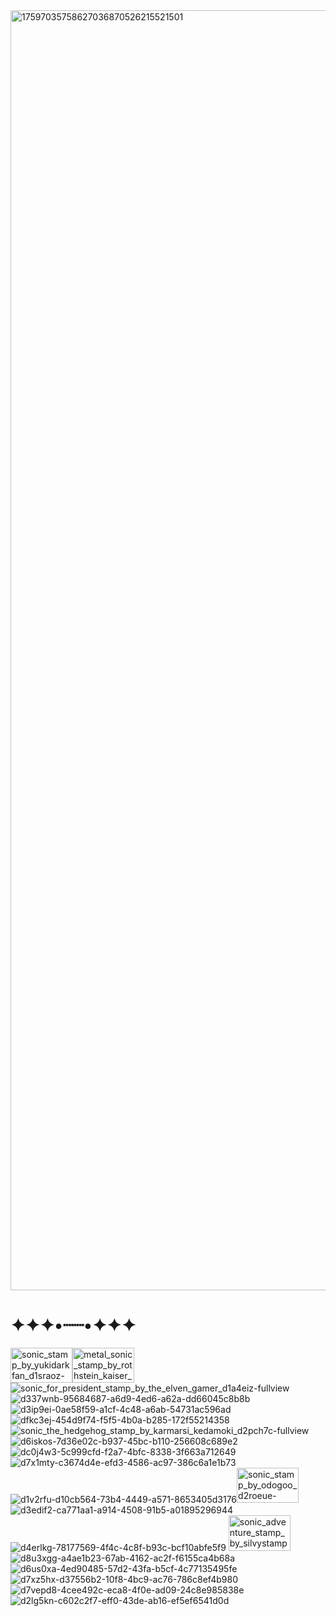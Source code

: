 <img width="1003" height="2048" alt="17597035758627036870526215521501" src="https://github.com/user-attachments/assets/1e447a72-1aed-4479-966e-63f416117d21" />

<h1>✦✦✦•┈┈•✦✦✦</h1>


<img width="99" height="56" alt="sonic_stamp_by_yukidarkfan_d1sraoz-fullview" src="https://github.com/user-attachments/assets/327b3bed-7a4f-4c49-bc9f-7c0b80de3c76" /><img width="99" height="56" alt="metal_sonic_stamp_by_rothstein_kaiser_d4xr36f-fullview" src="https://github.com/user-attachments/assets/ab593b39-2876-476b-b510-91c0742ce48c" />![sonic_for_president_stamp_by_the_elven_gamer_d1a4eiz-fullview](https://github.com/user-attachments/assets/b04e7664-c70a-40ba-a134-c90edc59b0b1)![d337wnb-95684687-a6d9-4ed6-a62a-dd66045c8b8b](https://github.com/user-attachments/assets/9dc69207-b0d5-4312-bdc5-c6ecd4408e7f)![d3ip9ei-0ae58f59-a1cf-4c48-a6ab-54731ac596ad](https://github.com/user-attachments/assets/0903f365-6b3d-4de1-8470-f963e6def624)![dfkc3ej-454d9f74-f5f5-4b0a-b285-172f55214358](https://github.com/user-attachments/assets/b248188e-06ab-43e2-ada3-f6934b58c331)![sonic_the_hedgehog_stamp_by_karmarsi_kedamoki_d2pch7c-fullview](https://github.com/user-attachments/assets/ac089690-51c6-4f7a-babf-e4d747f6c4cd)![d6iskos-7d36e02c-b937-45bc-b110-256608c689e2](https://github.com/user-attachments/assets/2ad0d2e6-3f55-412c-ae76-08e8b6b6162d)
![dc0j4w3-5c999cfd-f2a7-4bfc-8338-3f663a712649](https://github.com/user-attachments/assets/3e25c50a-b2a3-45a8-be44-7b3b81dae0af)![d7x1mty-c3674d4e-efd3-4586-ac97-386c6a1e1b73](https://github.com/user-attachments/assets/fffe19ee-11c6-48ed-9d29-37038914c219)![d1v2rfu-d10cb564-73b4-4449-a571-8653405d3176](https://github.com/user-attachments/assets/b2d681f9-8948-4c23-bb50-7af08f262d2f)<img width="99" height="56" alt="sonic_stamp_by_odogoo_d2roeue-fullview" src="https://github.com/user-attachments/assets/e4217b5e-8bb9-4ff4-bb89-21f10f06be09" />![d3edif2-ca771aa1-a914-4508-91b5-a01895296944](https://github.com/user-attachments/assets/366eda42-7534-49f5-99d5-ac43a6759ea5)![d4erlkg-78177569-4f4c-4c8f-b93c-bcf10abfe5f9](https://github.com/user-attachments/assets/dc58c156-2b33-46cd-a070-bb44ef3a8461)
<img width="99" height="57" alt="sonic_adventure_stamp_by_silvystamps_d70v81l-fullview" src="https://github.com/user-attachments/assets/8cc55d08-0f8c-43a7-a4f2-ceb7cb6849b8" />![d8u3xgg-a4ae1b23-67ab-4162-ac2f-f6155ca4b68a](https://github.com/user-attachments/assets/3e765825-a5e3-486e-8d90-2bb2824e1a8f)![d6us0xa-4ed90485-57d2-43fa-b5cf-4c77135495fe](https://github.com/user-attachments/assets/03049d31-fb5a-483f-8227-353c149c24da)![d7xz5hx-d37556b2-10f8-4bc9-ac76-786c8ef4b980](https://github.com/user-attachments/assets/6f603540-db75-4578-839f-720990d9dfb7)![d7vepd8-4cee492c-eca8-4f0e-ad09-24c8e985838e](https://github.com/user-attachments/assets/b98b494a-cf2a-4247-8468-49ccaa917089)![d2lg5kn-c602c2f7-eff0-43de-ab16-ef5ef6541d0d](https://github.com/user-attachments/assets/d7f8f767-7989-46ff-b8a1-244d1d3cb05f)

